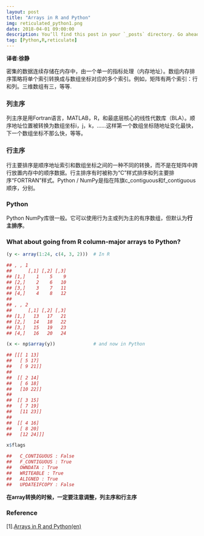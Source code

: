 ```yaml
---
layout: post
title: "Arrays in R and Python"
img: reticulated_python1.png 
date: 2018-04-01 09:00:00 
description: You’ll find this post in your `_posts` directory. Go ahead and edit it and re-build the site to see your changes. # Add post description (optional)
tag: [Python,R,reticulate]
---
```


**译者:徐静**

密集的数据连续存储在内存中，由一个单一的指标处理（内存地址）。数组内存排序策略将单个索引转换成与数组坐标对应的多个索引。例如，矩阵有两个索引：行和列。三维数组有三，等等.


### 列主序

列主序是用Fortran语言，MATLAB，R，和最底层核心的线性代数库（BLA）。顺序地址位置被转换为数组坐标i，j，k，……这样第一个数组坐标随地址变化最快，下一个数组坐标不那么快，等等。

### 行主序

行主要排序是顺序地址索引和数组坐标之间的一种不同的转换，而不是在矩阵中跨行放置内存中的顺序数据。行主排序有时被称为“C”样式排序和列主要排序“FORTRAN”样式。Python / NumPy是指在阵旗c_contiguous和f_contiguous顺序，分别。

### Python

Python NumPy库很一般。它可以使用行为主或列为主的有序数组，但默认为**行主排序**。


### What about going from R column-major arrays to Python?

```r
(y <- array(1:24, c(4, 3, 2)))  # In R

## , , 1
##      [,1] [,2] [,3]
## [1,]    1    5    9
## [2,]    2    6   10
## [3,]    3    7   11
## [4,]    4    8   12
## 
## , , 2
##      [,1] [,2] [,3]
## [1,]   13   17   21
## [2,]   14   18   22
## [3,]   15   19   23
## [4,]   16   20   24

(x <- np$array(y))              # and now in Python

## [[[ 1 13]
##   [ 5 17]
##   [ 9 21]]
## 
##  [[ 2 14]
##   [ 6 18]
##   [10 22]]
## 
##  [[ 3 15]
##   [ 7 19]
##   [11 23]]
## 
##  [[ 4 16]
##   [ 8 20]
##   [12 24]]]
```

```r
x$flags

##   C_CONTIGUOUS : False
##   F_CONTIGUOUS : True
##   OWNDATA : True
##   WRITEABLE : True
##   ALIGNED : True
##   UPDATEIFCOPY : False

```

**在array转换的时候，一定要注意调整，列主序和行主序**

### Reference

[1].[Arrays in R and Python(en)](https://rstudio.github.io/reticulate/articles/arrays.html)